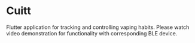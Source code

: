 # Cuitt

Flutter application for tracking and controlling vaping habits.
Please watch video demonstration for functionality with corresponding BLE device.
